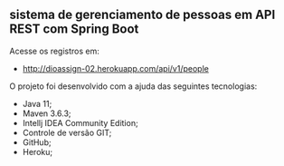 ## sistema de gerenciamento de pessoas em API REST com Spring Boot

Acesse os registros em:

- http://dioassign-02.herokuapp.com/api/v1/people

O projeto foi desenvolvido com a ajuda das seguintes tecnologias:

* Java 11;
* Maven 3.6.3;
* Intellj IDEA Community Edition;
* Controle de versão GIT;
* GitHub;
* Heroku;

